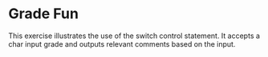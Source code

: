 # Grade Fun

This exercise illustrates the use of the switch control statement. It accepts a char input grade and outputs relevant comments based on the input.